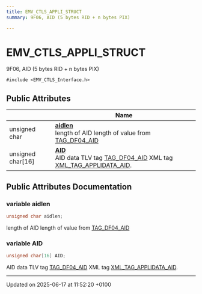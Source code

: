 ```yaml
---
title: EMV_CTLS_APPLI_STRUCT
summary: 9F06, AID (5 bytes RID + n bytes PIX) 

---
```


# EMV_CTLS_APPLI_STRUCT



9F06, AID (5 bytes RID + n bytes PIX) 


`#include <EMV_CTLS_Interface.h>`

## Public Attributes

|                | Name           |
| -------------- | -------------- |
| unsigned char | **[aidlen](struct_e_m_v___c_t_l_s___a_p_p_l_i___s_t_r_u_c_t.md#variable-aidlen)** <br>length of AID    length of value from [TAG_DF04_AID]() |
| unsigned char[16] | **[AID](struct_e_m_v___c_t_l_s___a_p_p_l_i___s_t_r_u_c_t.md#variable-aid)** <br>AID data    TLV tag [TAG_DF04_AID]()   XML tag [XML_TAG_APPLIDATA_AID]().  |

## Public Attributes Documentation

### variable aidlen

```cpp
unsigned char aidlen;
```

length of AID    length of value from [TAG_DF04_AID]()

### variable AID

```cpp
unsigned char[16] AID;
```

AID data    TLV tag [TAG_DF04_AID]()   XML tag [XML_TAG_APPLIDATA_AID](). 

-------------------------------

Updated on 2025-06-17 at 11:52:20 +0100